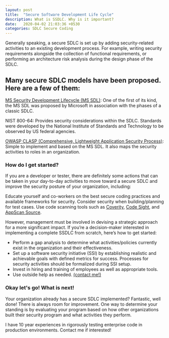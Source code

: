 ```yaml
---
layout: post
title:  "Secure Software Development Life Cycle"
description: What is SSDLC. Why is it important?
date:   2020-04-02 21:03:36 +0530
categories: SDLC Secure Coding
---
```


Generally speaking, a secure SDLC is set up by adding security-related activities to an existing development process. For example, writing security requirements alongside the collection of functional requirements, or performing an architecture risk analysis during the design phase of the SDLC.

## Many secure SDLC models have been proposed. Here are a few of them:

[MS Security Development Lifecycle (MS SDL)](http://www.microsoft.com/en-us/sdl/default.aspx): One of the first of its kind, the MS SDL was proposed by Microsoft in association with the phases of a classic SDLC.

NIST 800-64: Provides security considerations within the SDLC. Standards were developed by the National Institute of Standards and Technology to be observed by US federal agencies.

[OWASP CLASP (Comprehensive, Lightweight Application Security Process)](https://www.owasp.org/index.php/CLASP_Concepts): Simple to implement and based on the MS SDL. It also maps the security activities to roles in an organization.

### How do I get started?
If you are a developer or tester, there are definitely some actions that can be taken in your day-to-day activities to move toward a secure SDLC and improve the security posture of your organization, including:

Educate yourself and co-workers on the best secure coding practices and available frameworks for security.
Consider security when building/planning for test cases.
Use code scanning tools such as [Coverity](https://scan.coverity.com/), [Code Sight](https://www.componentsource.com/product/code-sight), and [AppScan Source](https://www.ibm.com/developerworks/library/se-sourcescanbest/index.html).

However, management must be involved in devising a strategic approach for a more significant impact. If you’re a decision-maker interested in implementing a complete SSDLC from scratch, here’s how to get started:

* Perform a gap analysis to determine what activities/policies currently exist in the organization and their effectiveness.
* Set up a software security initiative (SSI) by establishing realistic and achievable goals with defined metrics for success. Processes for security activities should be formalized during SSI setup.
* Invest in hiring and training of employees as well as appropriate tools.
* Use outside help as needed. [(contact me!)](mailto:alexyang@tutanota.com)

### Okay let's go! What is next!

Your organization already has a secure SDLC implemented? Fantastic, well done! There is always room for improvement. One way to determine your standing is by evaluating your program based on how other organizations built their security program and what activities they perform.

I have 10 year experiences in rigorously testing enterprise code in production environments. Contact me if interested!

